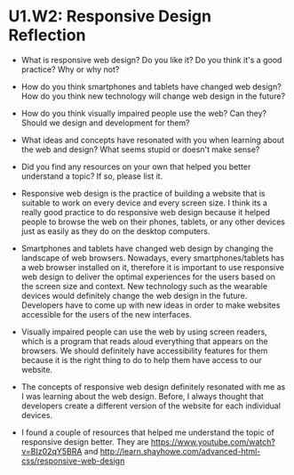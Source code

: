 # U1.W2: Responsive Design Reflection

* What is responsive web design? Do you like it?  Do you think it's a good practice? Why or why not?
* How do you think smartphones and tablets have changed web design? How do you think new technology will change web design in the future?
* How do you think visually impaired people use the web? Can they? Should we design and development for them?
* What ideas and concepts have resonated with you when learning about the web and design? What seems stupid or doesn't make sense?
* Did you find any resources on your own that helped you better understand a topic? If so, please list it.

* Responsive web design is the practice of building a website that is suitable to work on every device and every screen size. I think its a really good practice to do responsive web design because it helped people to browse the web on their phones, tablets, or any other devices just as easily as they do on the desktop computers.  

* Smartphones and tablets have changed web design by changing the landscape of web browsers. Nowadays, every smartphones/tablets has a web browser installed on it, therefore it is important to use responsive web design to deliver the optimal experiences for the users based on the screen size and context. New technology such as the wearable devices would definitely change the web design in the future. Developers have to come up with new ideas in order to make websites accessible for the users of the new interfaces.

* Visually impaired people can use the web by using screen readers, which is a program that reads aloud everything that appears on the browsers. We should definitely have accessibility features for them because it is the right thing to do to help them have access to our website. 

* The concepts of responsive web design definitely resonated with me as I was learning about the web design. Before, I always thought that developers create a different version of the website for each individual devices. 

* I found a couple of resources that helped me understand the topic of responsive design better. They are https://www.youtube.com/watch?v=BIz02qY5BRA and http://learn.shayhowe.com/advanced-html-css/responsive-web-design